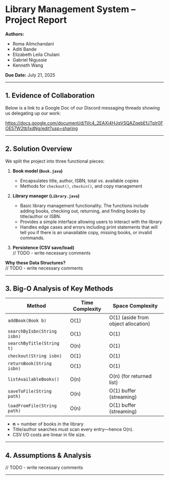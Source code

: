 # Library Management System – Project Report

**Authors:**  
- Roma Alimchandani
- Aditi Bande
- Elizabeth Leila Chulani 
- Gabriel Nigussie
- Kenneth Wang

**Due Date:** July 21, 2025

---

## 1. Evidence of Collaboration

Below is a link to a Google Doc of our Discord messaging threads showing us delegating up our work:

https://docs.google.com/document/d/1Vc4_2EAXj4HJqVSQAZqebEfJTplr0FOE57W2tb1xdNg/edit?usp=sharing

---

## 2. Solution Overview

We split the project into three functional pieces:

1. **Book model (`Book.java`)**  
   - Encapsulates title, author, ISBN, total vs. available copies  
   - Methods for `checkout()`, `checkin()`, and copy management  

2. **Library manager (`Library.java`)**  
   - Basic library management functionality. The functions include adding books, checking out, returning, and finding books by title/author or ISBN.
   - Provides a simple interface allowing users to interact with the library
   - Handles edge cases and errors including print statements that will tell you if there is an unavailable copy, missing books, or invalid commands. 

3. **Persistence (CSV save/load)**  
 // TODO - write necessary comments

**Why these Data Structures?**  
// TODO - write necessary comments

---

## 3. Big-O Analysis of Key Methods

| Method                     | Time Complexity  | Space Complexity        |
|----------------------------|------------------|-------------------------|
| `addBook(Book b)`          | O(1)             | O(1) (aside from object allocation) |
| `searchByIsbn(String isbn)`| O(1)             | O(1)                    |
| `searchByTitle(String t)`  | O(n)             | O(1)                    |
| `checkout(String isbn)`    | O(1)             | O(1)                    |
| `returnBook(String isbn)`  | O(1)             | O(1)                    |
| `listAvailableBooks()`     | O(n)             | O(n) (for returned list)|
| `saveToFile(String path)`  | O(n)             | O(1) buffer (streaming) |
| `loadFromFile(String path)`| O(n)             | O(1) buffer (streaming) |

- **n** = number of books in the library
- Title/author searches must scan every entry—hence O(n).  
- CSV I/O costs are linear in file size.

---

## 4. Assumptions & Analysis
// TODO - write necessary comments


---

